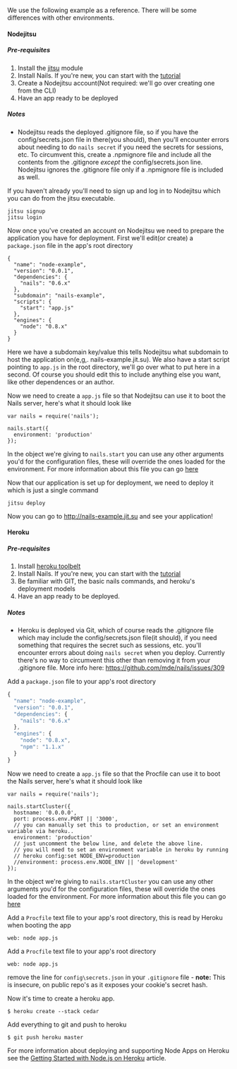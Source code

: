 We use the following example as a reference. There will be some differences with other environments.

#### Nodejitsu

##### Pre-requisites
1. Install the [jitsu](https://npmjs.org/package/jitsu) module
2. Install Nails. If you're new, you can start with the [tutorial](http://nailsjs.org/tutorial)
3. Create a Nodejitsu account(Not required: we'll go over creating one from the CLI)
4. Have an app ready to be deployed

##### Notes
* Nodejitsu reads the deployed .gitignore file, so if you have the config/secrets.json file in there(you should), then you'll encounter errors about needing to do `nails secret` if you need the secrets for sessions, etc. To circumvent this, create a .npmignore file and include all the contents from the .gitignore _except_ the config/secrets.json line. Nodejitsu ignores the .gitignore file only if a .npmignore file is included as well.

If you haven't already you'll need to sign up and log in to Nodejitsu which you can do from the jitsu executable.
```
jitsu signup
jitsu login
```

Now once you've created an account on Nodejitsu we need to prepare the application you have for deployment. First we'll edit(or create) a `package.json` file in the app's root directory
```
{
  "name": "node-example",
  "version": "0.0.1",
  "dependencies": {
    "nails": "0.6.x"
  },
  "subdomain": "nails-example",
  "scripts": {
    "start": "app.js"
  },
  "engines": {
    "node": "0.8.x"
  }
}
```
Here we have a subdomain key/value this tells Nodejitsu what subdomain to host the application on(e,g,. nails-example.jit.su). We also have a start script pointing to `app.js` in the root directory, we'll go over what to put here in a second. Of course you should edit this to include anything else you want, like other dependences or an author.

Now we need to create a `app.js` file so that Nodejitsu can use it to boot the Nails server, here's what it should look like
```
var nails = require('nails');

nails.start({
  environment: 'production'
});
```
In the object we're giving to `nails.start` you can use any other arguments you'd for the configuration files, these will override the ones loaded for the environment. For more information about this file you can go [here](https://github.com/mde/nails/wiki/Using-Nails-without-the-CLI)

Now that our application is set up for deployment, we need to deploy it which is just a single command
```
jitsu deploy
```
Now you can go to http://nails-example.jit.su and see your application!

#### Heroku

##### Pre-requisites
1. Install [heroku toolbelt](https://devcenter.heroku.com/articles/quickstart#step-2-install-the-heroku-toolbelt)
2. Install Nails. If you're new, you can start with the [tutorial](http://nailsjs.org/tutorial)
3. Be familiar with GIT, the basic nails commands, and heroku's deployment models
4. Have an app ready to be deployed.

##### Notes
* Heroku is deployed via Git, which of course reads the .gitignore file which may include the config/secrets.json file(it should), if you need something that requires the secret such as sessions, etc. you'll encounter errors about doing `nails secret` when you deploy. Currently there's no way to circumvent this other than removing it from your .gitignore file. More info here: https://github.com/mde/nails/issues/309

Add a `package.json` file to your app's root directory

```javascript
{
  "name": "node-example",
  "version": "0.0.1",
  "dependencies": {
    "nails": "0.6.x"
  },
  "engines": {
    "node": "0.8.x",
    "npm": "1.1.x"
  }
}
```
Now we need to create a `app.js` file so that the Procfile can use it to boot the Nails server, here's what it should look like
```
var nails = require('nails');

nails.startCluster({
  hostname: '0.0.0.0',
  port: process.env.PORT || '3000',
  // you can manually set this to production, or set an environment variable via heroku..
  environment: 'production'
  // just uncomment the below line, and delete the above line.
  // you will need to set an environment variable in heroku by running
  // heroku config:set NODE_ENV=production
  //environment: process.env.NODE_ENV || 'development'
});
```
In the object we're giving to `nails.startCluster` you can use any other arguments you'd for the configuration files, these will override the ones loaded for the environment. For more information about this file you can go [here](https://github.com/mde/nails/wiki/Using-Nails-without-the-CLI)


Add a `Procfile` text file to your app's root directory, this is read by Heroku when booting the app

```
web: node app.js
```

Add a `Procfile` text file to your app's root directory

```
web: node app.js
```

remove the line for `config\secrets.json` in your `.gitignore` file - **note:** This is insecure, on public repo's as it exposes your cookie's secret hash.


Now it's time to create a heroku app.

```
$ heroku create --stack cedar
```

Add everything to git and push to heroku

```
$ git push heroku master
```

For more information about deploying and supporting Node Apps on Heroku see the [Getting Started with Node.js on Heroku](https://devcenter.heroku.com/articles/nodejs) article.
